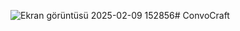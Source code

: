 ![Ekran görüntüsü 2025-02-09 152856](https://github.com/user-attachments/assets/f541ad7d-e4c1-4006-bc54-7a0454710243)# ConvoCraft
